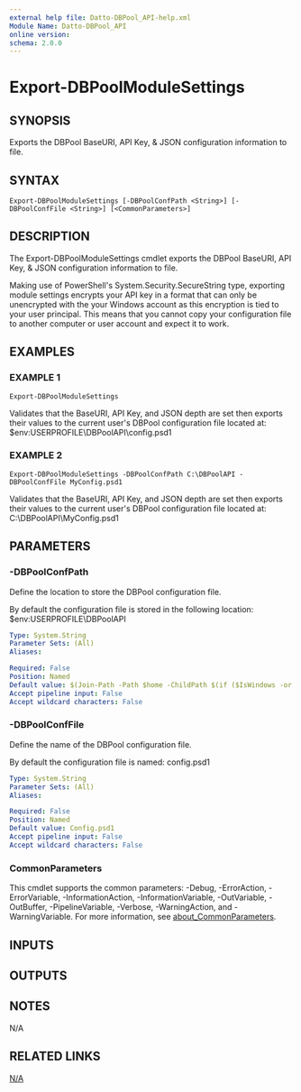 ```yaml
---
external help file: Datto-DBPool_API-help.xml
Module Name: Datto-DBPool_API
online version:
schema: 2.0.0
---
```


# Export-DBPoolModuleSettings

## SYNOPSIS
Exports the DBPool BaseURI, API Key, & JSON configuration information to file.

## SYNTAX

```
Export-DBPoolModuleSettings [-DBPoolConfPath <String>] [-DBPoolConfFile <String>] [<CommonParameters>]
```

## DESCRIPTION
The Export-DBPoolModuleSettings cmdlet exports the DBPool BaseURI, API Key, & JSON configuration information to file.

Making use of PowerShell's System.Security.SecureString type, exporting module settings encrypts your API key in a format
that can only be unencrypted with the your Windows account as this encryption is tied to your user principal.
This means that you cannot copy your configuration file to another computer or user account and expect it to work.

## EXAMPLES

### EXAMPLE 1
```
Export-DBPoolModuleSettings
```

Validates that the BaseURI, API Key, and JSON depth are set then exports their values
to the current user's DBPool configuration file located at:
    $env:USERPROFILE\DBPoolAPI\config.psd1

### EXAMPLE 2
```
Export-DBPoolModuleSettings -DBPoolConfPath C:\DBPoolAPI -DBPoolConfFile MyConfig.psd1
```

Validates that the BaseURI, API Key, and JSON depth are set then exports their values
to the current user's DBPool configuration file located at:
    C:\DBPoolAPI\MyConfig.psd1

## PARAMETERS

### -DBPoolConfPath
Define the location to store the DBPool configuration file.

By default the configuration file is stored in the following location:
    $env:USERPROFILE\DBPoolAPI

```yaml
Type: System.String
Parameter Sets: (All)
Aliases:

Required: False
Position: Named
Default value: $(Join-Path -Path $home -ChildPath $(if ($IsWindows -or $PSEdition -eq 'Desktop'){"DBPoolAPI"}else{".DBPoolAPI"}) )
Accept pipeline input: False
Accept wildcard characters: False
```

### -DBPoolConfFile
Define the name of the DBPool configuration file.

By default the configuration file is named:
    config.psd1

```yaml
Type: System.String
Parameter Sets: (All)
Aliases:

Required: False
Position: Named
Default value: Config.psd1
Accept pipeline input: False
Accept wildcard characters: False
```

### CommonParameters
This cmdlet supports the common parameters: -Debug, -ErrorAction, -ErrorVariable, -InformationAction, -InformationVariable, -OutVariable, -OutBuffer, -PipelineVariable, -Verbose, -WarningAction, and -WarningVariable. For more information, see [about_CommonParameters](http://go.microsoft.com/fwlink/?LinkID=113216).

## INPUTS

## OUTPUTS

## NOTES
N/A

## RELATED LINKS

[N/A]()

